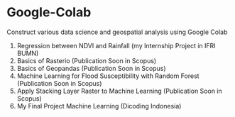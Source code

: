 # Google-Colab
Construct various data science and geospatial analysis using Google Colab
1. Regression between NDVI and Rainfall (my Internship Project in IFRI BUMN)
2. Basics of Rasterio (Publication Soon in Scopus)
3. Basics of Geopandas (Publication Soon in Scopus)
4. Machine Learning for Flood Susceptibility with Random Forest (Publication Soon in Scopus)
5. Apply Stacking Layer Raster to Machine Learning (Publication Soon in Scopus)
6. My Final Project Machine Learning (Dicoding Indonesia)
